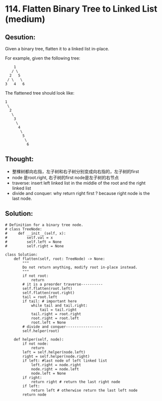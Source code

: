 # 114. Flatten Binary Tree to Linked List \(medium\)

## Qesution:

Given a binary tree, flatten it to a linked list in-place.

For example, given the following tree:

```text
    1
   / \
  2   5
 / \   \
3   4   6
```

The flattened tree should look like:

```text
1
 \
  2
   \
    3
     \
      4
       \
        5
         \
          6
```

## Thought:

* 整棵树都向右指，左子树和右子树分别变成向右指的，左子树的first
*  node 是root.right, 右子树的first node是左子树的右节点
* traverse: insert left linked list in the middle of the root and the right linked list
* divide and conquer: why return right first ? because right node is the last node.

## Solution:

```text
# Definition for a binary tree node.
# class TreeNode:
#     def __init__(self, x):
#         self.val = x
#         self.left = None
#         self.right = None

class Solution:
    def flatten(self, root: TreeNode) -> None:
        """
        Do not return anything, modify root in-place instead.
        """
        if not root:
            return
        # it is a preorder traverse----------
        self.flatten(root.left)
        self.flatten(root.right)
        tail = root.left
        if tail: # important here
            while tail and tail.right:
                tail = tail.right
            tail.right = root.right
            root.right = root.left
            root.left = None
        # divide and conquer-----------------
        self.helper(root)
        
    def helper(self, node):
        if not node:
            return
        left = self.helper(node.left)
        right = self.helper(node.right)
        if left: #last node of left linked list
            left.right = node.right
            node.right = node.left
            node.left = None
        if right:
            return right # return the last right node
        if left:
            return left # otherwise return the last left node
        return node
```

